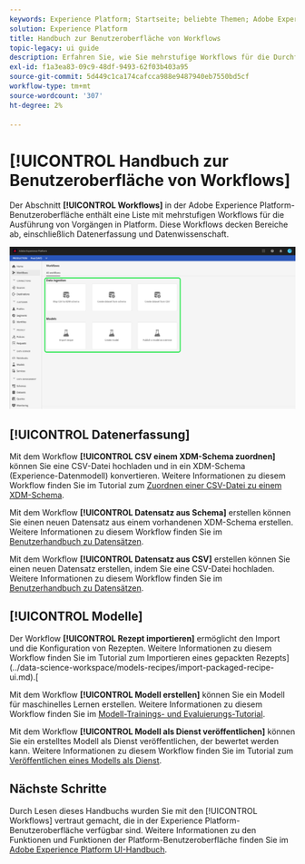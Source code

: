 ```yaml
---
keywords: Experience Platform; Startseite; beliebte Themen; Adobe Experience Platform; Benutzerhandbuch; UI-Handbuch; Workflows ui-Handbuch; Workflows; Workflows; Benutzerhandbuch zu Workflows
solution: Experience Platform
title: Handbuch zur Benutzeroberfläche von Workflows
topic-legacy: ui guide
description: Erfahren Sie, wie Sie mehrstufige Workflows für die Durchführung gemeinsamer Vorgänge in der Benutzeroberfläche von Adobe Experience Platform ausführen.
exl-id: f1a3ea83-09c9-48df-9493-62f03b403a95
source-git-commit: 5d449c1ca174cafcca988e9487940eb7550bd5cf
workflow-type: tm+mt
source-wordcount: '307'
ht-degree: 2%

---
```


# [!UICONTROL Handbuch zur Benutzeroberfläche von Workflows]

Der Abschnitt **[!UICONTROL Workflows]** in der Adobe Experience Platform-Benutzeroberfläche enthält eine Liste mit mehrstufigen Workflows für die Ausführung von Vorgängen in Platform. Diese Workflows decken Bereiche ab, einschließlich Datenerfassung und Datenwissenschaft.

![Workflows](./images/workflows/workflows.png)

## [!UICONTROL Datenerfassung]

Mit dem Workflow **[!UICONTROL CSV einem XDM-Schema zuordnen]** können Sie eine CSV-Datei hochladen und in ein XDM-Schema (Experience-Datenmodell) konvertieren. Weitere Informationen zu diesem Workflow finden Sie im Tutorial zum [Zuordnen einer CSV-Datei zu einem XDM-Schema](../ingestion/tutorials/map-a-csv-file.md).

Mit dem Workflow **[!UICONTROL Datensatz aus Schema]** erstellen können Sie einen neuen Datensatz aus einem vorhandenen XDM-Schema erstellen. Weitere Informationen zu diesem Workflow finden Sie im [Benutzerhandbuch zu Datensätzen](../catalog/datasets/user-guide.md#schema).

Mit dem Workflow **[!UICONTROL Datensatz aus CSV]** erstellen können Sie einen neuen Datensatz erstellen, indem Sie eine CSV-Datei hochladen. Weitere Informationen zu diesem Workflow finden Sie im [Benutzerhandbuch zu Datensätzen](../catalog/datasets/user-guide.md#csv).

## [!UICONTROL Modelle]

Der Workflow **[!UICONTROL Rezept importieren]** ermöglicht den Import und die Konfiguration von Rezepten. Weitere Informationen zu diesem Workflow finden Sie im Tutorial zum Importieren eines gepackten Rezepts](../data-science-workspace/models-recipes/import-packaged-recipe-ui.md).[

Mit dem Workflow **[!UICONTROL Modell erstellen]** können Sie ein Modell für maschinelles Lernen erstellen. Weitere Informationen zu diesem Workflow finden Sie im [Modell-Trainings- und Evaluierungs-Tutorial](../data-science-workspace/models-recipes/train-evaluate-model-ui.md).

Mit dem Workflow **[!UICONTROL Modell als Dienst veröffentlichen]** können Sie ein erstelltes Modell als Dienst veröffentlichen, der bewertet werden kann. Weitere Informationen zu diesem Workflow finden Sie im Tutorial zum [Veröffentlichen eines Modells als Dienst](../data-science-workspace/models-recipes/publish-model-service-ui.md).

## Nächste Schritte

Durch Lesen dieses Handbuchs wurden Sie mit den [!UICONTROL Workflows] vertraut gemacht, die in der Experience Platform-Benutzeroberfläche verfügbar sind. Weitere Informationen zu den Funktionen und Funktionen der Platform-Benutzeroberfläche finden Sie im [Adobe Experience Platform UI-Handbuch](ui-guide.md).
